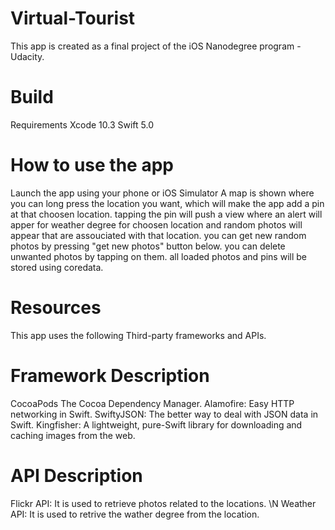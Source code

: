 # Virtual-Tourist
This app is created as a final project of the iOS Nanodegree program - Udacity.

# Build
Requirements
Xcode 10.3
Swift 5.0


# How to use the app
Launch the app using your phone or iOS Simulator
A map is shown where you can long press the location you want, which will make the app add a pin at that choosen location.
tapping the pin will push a view where an alert will apper for weather degree for choosen location and random photos will appear that are assouciated with that location.
you can get new random photos by pressing "get new photos" button below.
you can delete unwanted photos by tapping on them.
all loaded photos and pins will be stored using coredata.
# Resources
This app uses the following Third-party frameworks and APIs.

# Framework	Description
CocoaPods	The Cocoa Dependency Manager.
Alamofire:	Easy HTTP networking in Swift.
SwiftyJSON:	The better way to deal with JSON data in Swift.
Kingfisher:	A lightweight, pure-Swift library for downloading and caching images from the web.

# API	Description
Flickr API:	It is used to retrieve photos related to the locations. \N
Weather API: It is used to retrive the wather degree from the location.
